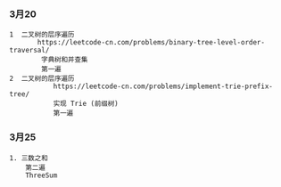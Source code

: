 ### 3月20
    1  二叉树的层序遍历
           https://leetcode-cn.com/problems/binary-tree-level-order-traversal/
            字典树和并查集
            第一遍 
    2  二叉树的层序遍历
               https://leetcode-cn.com/problems/implement-trie-prefix-tree/
               实现 Trie (前缀树)
               第一遍 
### 3月25
    1. 三数之和
        第二遍
        ThreeSum       
     